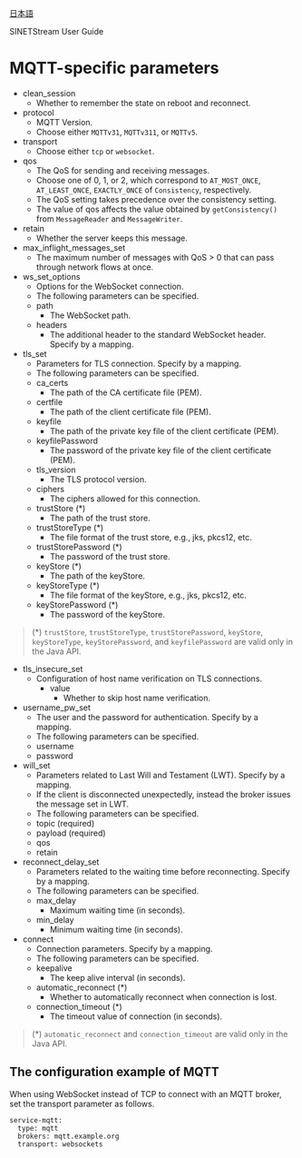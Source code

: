 <!--
Copyright (C) 2020 National Institute of Informatics

Licensed to the Apache Software Foundation (ASF) under one
or more contributor license agreements.  See the NOTICE file
distributed with this work for additional information
regarding copyright ownership.  The ASF licenses this file
to you under the Apache License, Version 2.0 (the
"License"); you may not use this file except in compliance
with the License.  You may obtain a copy of the License at

  http://www.apache.org/licenses/LICENSE-2.0

Unless required by applicable law or agreed to in writing,
software distributed under the License is distributed on an
"AS IS" BASIS, WITHOUT WARRANTIES OR CONDITIONS OF ANY
KIND, either express or implied.  See the License for the
specific language governing permissions and limitations
under the License.
-->

[日本語](config-mqtt.md)

SINETStream User Guide

# MQTT-specific parameters

* clean_session
    * Whether to remember the state on reboot and reconnect.
* protocol
    * MQTT Version.
    * Choose either `MQTTv31`, `MQTTv311`, or `MQTTv5`.
* transport
    * Choose either `tcp` or `websocket`.
* qos
    * The QoS for sending and receiving messages.
    * Choose one of 0, 1, or 2, which correspond to `AT_MOST_ONCE`, `AT_LEAST_ONCE`, `EXACTLY_ONCE` of `Consistency`, respectively.
    * The QoS setting takes precedence over the consistency setting.
    * The value of qos affects the value obtained by `getConsistency()` from `MessageReader` and `MessageWriter`.
* retain
    * Whether the server keeps this message.
* max_inflight_messages_set
    * The maximum number of messages with QoS > 0 that can pass through network flows at once.
* ws_set_options
    * Options for the WebSocket connection.
    * The following parameters can be specified.
	* path
	    * The WebSocket path.
	* headers
	    * The additional header to the standard WebSocket header. Specify by a mapping.
* tls_set
    * Parameters for TLS connection. Specify by a mapping.
    * The following parameters can be specified.
	* ca_certs
	    * The path of the CA certificate file (PEM).
	* certfile
	    * The path of the client certificate file (PEM).
	* keyfile
	    * The path of the private key file of the client certificate (PEM).
	* keyfilePassword
	    * The password of the private key file of the client certificate (PEM).
	* tls_version
	    * The TLS protocol version.
	* ciphers
	    * The ciphers allowed for this connection.
	* trustStore (*)
	    * The path of the trust store.
	* trustStoreType (*)
	    * The file format of the trust store, e.g., jks, pkcs12, etc.
	* trustStorePassword (*)
	    * The password of the trust store.
	* keyStore (*)
	    * The path of the keyStore.
	* keyStoreType (*)
	    * The file format of the keyStore, e.g., jks, pkcs12, etc.
	* keyStorePassword (*)
	    * The password of the keyStore.
> (*) `trustStore`, `trustStoreType`, `trustStorePassword`, `keyStore`, `keyStoreType`, `keyStorePassword`, and `keyfilePassword`
> are valid only in the Java API.
* tls_insecure_set
    * Configuration of host name verification on TLS connections.
        * value
            * Whether to skip host name verification.
* username_pw_set
    * The user and the password for authentication. Specify by a mapping.
    * The following parameters can be specified.
	* username
	* password
* will_set
    * Parameters related to Last Will and Testament (LWT). Specify by a mapping.
    * If the client is disconnected unexpectedly, instead the broker issues the message set in LWT.
    * The following parameters can be specified.
	* topic (required)
	* payload (required)
	* qos
	* retain
* reconnect_delay_set
    * Parameters related to the waiting time before reconnecting. Specify by a mapping.
    * The following parameters can be specified.
	* max_delay
	    * Maximum waiting time (in seconds).
	* min_delay
	    * Minimum waiting time (in seconds).
* connect
    * Connection parameters. Specify by a mapping.
    * The following parameters can be specified.
	* keepalive
	    * The keep alive interval (in seconds).
	* automatic_reconnect (*)
	    * Whether to automatically reconnect when connection is lost.
	* connection_timeout (*)
	    * The timeout value of connection (in seconds).
> (*) `automatic_reconnect` and `connection_timeout`
> are valid only in the Java API.

## The configuration example of MQTT

When using WebSocket instead of TCP to connect with an MQTT broker, set the transport parameter as follows.

```
service-mqtt:
  type: mqtt
  brokers: mqtt.example.org
  transport: websockets
```

